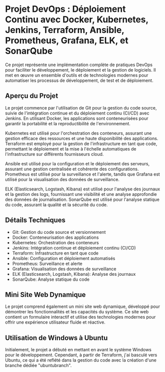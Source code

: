 # Projet DevOps : Déploiement Continu avec Docker, Kubernetes, Jenkins, Terraform, Ansible, Prometheus, Grafana, ELK, et SonarQube

Ce projet représente une implémentation complète de pratiques DevOps pour faciliter le développement, le déploiement et la gestion de logiciels. Il met en œuvre un ensemble d'outils et de technologies modernes pour automatiser les processus de développement, de test et de déploiement.

## Aperçu du Projet

Le projet commence par l'utilisation de Git pour la gestion du code source, suivie de l'intégration continue et du déploiement continu (CI/CD) avec Jenkins. En utilisant Docker, les applications sont conteneurisées pour garantir la portabilité et la reproductibilité de l'environnement.

Kubernetes est utilisé pour l'orchestration des conteneurs, assurant une gestion efficace des ressources et une haute disponibilité des applications. Terraform est employé pour la gestion de l'infrastructure en tant que code, permettant le déploiement et la mise à l'échelle automatiques de l'infrastructure sur différents fournisseurs cloud.

Ansible est utilisé pour la configuration et le déploiement des serveurs, assurant une gestion centralisée et cohérente des configurations. Prometheus est utilisé pour la surveillance et l'alerte, tandis que Grafana est utilisé pour la visualisation des données de surveillance.

ELK (Elasticsearch, Logstash, Kibana) est utilisé pour l'analyse des journaux et la gestion des logs, fournissant une visibilité et une analyse approfondie des données de journalisation. SonarQube est utilisé pour l'analyse statique du code, assurant la qualité et la sécurité du code.

## Détails Techniques

- Git: Gestion du code source et versionnement
- Docker: Conteneurisation des applications
- Kubernetes: Orchestration des conteneurs
- Jenkins: Intégration continue et déploiement continu (CI/CD)
- Terraform: Infrastructure en tant que code
- Ansible: Configuration et déploiement automatisés
- Prometheus: Surveillance et alerte
- Grafana: Visualisation des données de surveillance
- ELK (Elasticsearch, Logstash, Kibana): Analyse des journaux
- SonarQube: Analyse statique du code

## Mini Site Web Dynamique

Le projet comprend également un mini site web dynamique, développé pour démontrer les fonctionnalités et les capacités du système. Ce site web contient un formulaire interactif et utilise des technologies modernes pour offrir une expérience utilisateur fluide et réactive.

## Utilisation de Windows à Ubuntu

Initialement, le projet a débuté en mettant en avant le système Windows pour le développement. Cependant, à partir de Terraform, j'ai basculé vers Ubuntu, ce qui a été reflété dans la gestion du code avec la création d'une branche dédiée "ubuntubranch".

